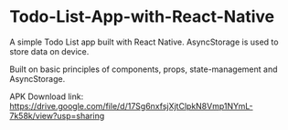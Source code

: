 # Todo-List-App-with-React-Native

A simple Todo List app built with React Native. 
AsyncStorage is used to store data on device.

Built on basic principles of components, props, state-management and AsyncStorage.

APK Download link:
https://drive.google.com/file/d/17Sg6nxfsjXjtClpkN8Vmp1NYmL-7k58k/view?usp=sharing
